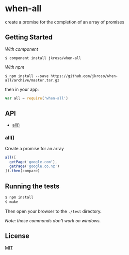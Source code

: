 
# when-all

  create a promise for the completion of an array of promises

## Getting Started

_With component_  

	$ component install jkroso/when-all

_With npm_  

	$ npm install --save https://github.com/jkroso/when-all/archive/master.tar.gz

then in your app:

```js
var all = require('when-all')
```

## API

  - [all()](#all)

### all()

  Create a promise for an array
  
```js
all([
  getPage('google.com'),
  getPage('google.co.nz')
]).then(compare)
```

## Running the tests

```bash
$ npm install
$ make
```
Then open your browser to the `./test` directory.

_Note: these commands don't work on windows._ 

## License 

[MIT](License)